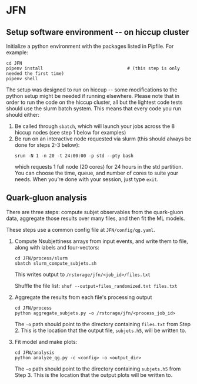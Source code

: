 # JFN

## Setup software environment -- on hiccup cluster

Initialize a python environment with the packages listed in Pipfile. For example:
```
cd JFN
pipenv install                                # (this step is only needed the first time)
pipenv shell
```

The setup was designed to run on hiccup -- some modifications to the python setup might be needed if running elsewhere. 
Please note that in order to run the code on the hiccup cluster, all but the lightest code tests should use the slurm batch system. This means that every code you run should either:
1. Be called through `sbatch`, which will launch your jobs across the 8 hiccup nodes (see step 1 below for examples)
2. Be run on an interactive node requested via slurm (this should always be done for steps 2-3 below):
   ```
   srun -N 1 -n 20 -t 24:00:00 -p std --pty bash
   ``` 
   which requests 1 full node (20 cores) for 24 hours in the std partition. You can choose the time, queue, and number of cores to suite your needs. When you’re   done with your session, just type `exit`.

## Quark-gluon analysis

There are three steps: compute subjet observables from the quark-gluon data, aggregate those results over many files, and then fit the ML models.

These steps use a common config file at `JFN/config/qg.yaml`.

1. Compute Nsubjettiness arrays from input events, and write them to file, along with labels and four-vectors: 
   ```
   cd JFN/process/slurm
   sbatch slurm_compute_subjets.sh
   ```

   This writes output to `/rstorage/jfn/<job_id>/files.txt`
   
   Shuffle the file list: `shuf --output=files_randomized.txt files.txt`

2. Aggregate the results from each file's processing output
   ```
   cd JFN/process
   python aggregate_subjets.py -o /rstorage/jfn/<process_job_id>
   ```
   The `-o` path should point to the directory containing `files.txt` from Step 2. This is the location that the output file, `subjets.h5`, will be written to. 
   
3. Fit model and make plots:
   ```
   cd JFN/analysis
   python analyze_qg.py -c <config> -o <output_dir>
   ```
   The `-o` path should point to the directory containing `subjets.h5` from Step 3. This is the location that the output plots will be written to. 

